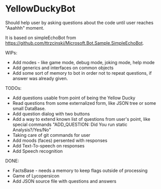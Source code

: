 # YellowDuckyBot
Should help user by asking questions about the code until user reaches "Aaahhh" moment.

It is based on simpleEchoBot from https://github.com/ttrzcinski/Microsoft.Bot.Sample.SimpleEchoBot.

WIPs:
- Add modes - like game mode, debug mode, joking mode, help mode
- Add generics and interfaces on common objects
- Add some sort of memory to bot in order not to repeat questions, if answer was already given.

TODOs:
- Add questions usable from point of being the Yellow Ducky
- Read questions from some externalized form, like JSON tree or some small DataBase.
- Add question dialog with two buttons
- Add a way to extend known list of questions from user's point, like special commands "ADD_QUESTION: Did You run static Analysis?/Yes/No"
- Taking care of git commands for user
- Add moods (faces) persented with responses
- Add Text-To-speech on responses
- Add Speech recognition

DONE:
- FactsBase - needs a memory to keep flags outside of processing
- Game of Lycopersicon
- Add JSON source file with questions and answers